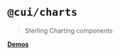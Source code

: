 # `@cui/charts`

> Sterling Charting components

**[Demos](https://pages.github.ibm.com/WatsonSupplyChain/sterling-charts/)**
